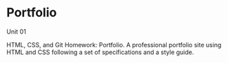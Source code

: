# Portfolio

Unit 01

HTML, CSS, and Git Homework: Portfolio.
A professional portfolio site using HTML and CSS following a set of specifications and a style guide.
